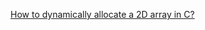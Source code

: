 [How to dynamically allocate a 2D array in C?](https://www.geeksforgeeks.org/dynamically-allocate-2d-array-c/)
